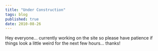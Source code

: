```yaml
---
title: "Under Construction"
tags: blog
published: true
date: 2010-08-26
---
```


Hey everyone... currently working on the site so please have patience if things look a little weird for the next few hours... thanks!

